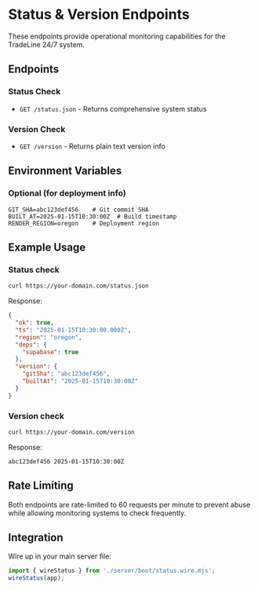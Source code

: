 # Status & Version Endpoints

These endpoints provide operational monitoring capabilities for the TradeLine 24/7 system.

## Endpoints

### Status Check
- `GET /status.json` - Returns comprehensive system status

### Version Check  
- `GET /version` - Returns plain text version info

## Environment Variables

### Optional (for deployment info)
```
GIT_SHA=abc123def456    # Git commit SHA
BUILT_AT=2025-01-15T10:30:00Z  # Build timestamp
RENDER_REGION=oregon    # Deployment region
```

## Example Usage

### Status check
```bash
curl https://your-domain.com/status.json
```

Response:
```json
{
  "ok": true,
  "ts": "2025-01-15T10:30:00.000Z",
  "region": "oregon",
  "deps": {
    "supabase": true
  },
  "version": {
    "gitSha": "abc123def456",
    "builtAt": "2025-01-15T10:30:00Z"
  }
}
```

### Version check
```bash
curl https://your-domain.com/version
```

Response:
```
abc123def456 2025-01-15T10:30:00Z
```

## Rate Limiting

Both endpoints are rate-limited to 60 requests per minute to prevent abuse while allowing monitoring systems to check frequently.

## Integration

Wire up in your main server file:
```js
import { wireStatus } from './server/boot/status.wire.mjs';
wireStatus(app);
```